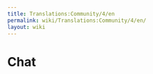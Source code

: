 ```yaml
---
title: Translations:Community/4/en
permalink: wiki/Translations:Community/4/en/
layout: wiki
---
```


# Chat
